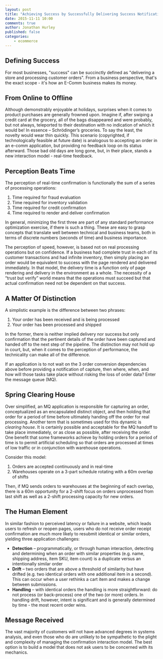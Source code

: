 ```yaml
---
layout: post
title: "Achieving Success by Successfully Delivering Success Notification"
date: 2015-11-11 10:00
comments: true
author: Jonathan Hurley
published: false
categories:
    - ecommerce
--- 
```


Defining Success
----------------

For most businesses, "success" can be succinctly defined as "delivering a store and 
processing customer orders". From a business perspective, that's the exact scope - it's 
how an E-Comm business makes its money.

From Online to Offline
----------------------

Although demonstrably enjoyable at holidays, surprises when it comes to product purchases 
are generally frowned upon. Imagine if, after swiping a credit card at the grocery, all of 
the bags disappeared and were probably, but not always, teleported to their destination 
with no indication of which it would be! In essence – Schrödinger’s groceries. To say the 
least, the novelty would wear thin quickly. This scenario (copyrighted, if technologically 
feasible at future date) is analogous to accepting an order in an e-comm application, but 
providing no feedback loop on its status afterward. Those bad old days are long gone, but, 
in their place, stands a new interaction model - real-time feedback.

<!-- more -->

Perception Beats Time
---------------------

The perception of real-time confirmation is functionally the sum of a series of processing 
operations:

1. Time required for fraud evaluation
2. Time required for inventory validation
3. Time required for credit confirmation
4. Time required to render and deliver confirmation

In general, minimizing the first three are part of any standard performance optimization 
exercise, if there is such a thing. These are easy to grasp concepts that translate well 
between technical and business teams, both in terms of discrete numbers (seconds of time) 
and business importance.

The perception of speed, however, is based not on real processing operations but on 
confidence. If a business had complete trust in each of its customer transactions and had 
infinite inventory, then simply placing an order would be equivalent to success with the page 
rendered and delivered immediately. In that model, the delivery time is a function 
only of page rendering and delivery in the environment as a whole. The necessity of a “trust 
but verify” world means that the operations must succeed but that actual confirmation 
need not be dependent on that success.

A Matter Of Distinction
-----------------------

A simplistic example is the difference between two phrases:

1. Your order has been received and is being processed
1. Your order has been processed and shipped

In the former, there is neither implied delivery nor success but only confirmation that the 
pertinent details of the order have been captured and handed off to the next step of the 
pipeline. The distinction may not hold up in court, but, when it comes to the perception of 
performance, the technicality can make all of the difference.

If an application is to not wait on the 3 order conversion dependencies above before 
providing a notification of capture, then where, when, and how will those tasks take place 
without risking the loss of order data? Enter the message queue (MQ).

Spring Clearing House
---------------------

Over simplified, an MQ application is responsible for capturing an order, conceptualized 
as an encapsulated distinct object, and then holding that order for a period of time before 
ultimately handing off the order for real processing. Another term that is sometimes used 
for this dynamic is *clearing house*. It is certainly possible and acceptable for the MQ 
handoff to take place immediately, or as close as possible, after receiving the order. One 
benefit that some frameworks achieve by holding orders for a period of time is to permit 
artificial scheduling so that orders are processed at times of low traffic or in 
conjunction with warehouse operations.

Consider this model:

1. Orders are accepted continuously and in real-time
1. Warehouses operate on a 3-part schedule rotating with a 60m overlap of shifts

Then, if MQ sends orders to warehouses at the beginning of each overlap, there is a 60m 
opportunity for a 2-shift focus on orders unprocessed from last shift as well as a 2-shift 
processing capacity for new orders.

The Human Element
-----------------

In similar fashion to perceived latency or failure in a website, which leads users to 
refresh or reopen pages, users who do not receive order receipt confirmation are much more 
likely to resubmit identical or similar orders, yielding three application challenges:

* **Detection** – programmatically, or through human interaction, detecting and determining 
when an order with similar properties (e.g. name, shipping address, item SKU, item count) 
is a duplicate versus an intentionally similar order
* **Drift** – two orders that are above a threshold of similarity but have drifted (e.g. two 
identical orders with one additional item in a second). This can occur when a user rethinks 
a cart item and makes a change between submissions.
* **Handling** – with identical orders the handling is more straightforward: do not process 
(or back-process) one of the two (or more) orders. In handling drift, however, intent is 
significant and is generally determined by time - the most recent order wins.

Message Received
----------------

The vast majority of customers will not have advanced degrees in systems analysis, and even 
those who do are unlikely to be sympathetic to the plight and complexity of managing the 
confirmation interaction model. The best option is to build a model that does not ask users 
to be concerned with its mechanics.


